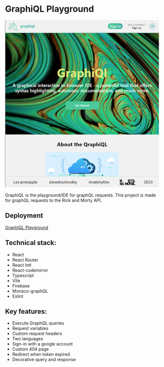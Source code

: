 # GraphiQL Playground

![app screen](./graphiql-app/public/readme-1.png)

GraphiQL is the playground/IDE for graphQL requests. This project is made for graphQL requests to the Rick and Morty API.

## Deployment

[GraphiQL Playground](https://merrybeavers-graphiql.netlify.app/)

## Technical stack:

- React
- React Router
- React Intl
- React-codemirror
- Typescript
- Vite
- Firebase
- Monaco-graphQL
- Eslint

## Key features:

- Execute GraphQL queries 
- Request variables
- Custom request headers
- Two languages
- Sign-in with a google account
- Custom 404 page
- Redirect when token expired
- Decorative query and response